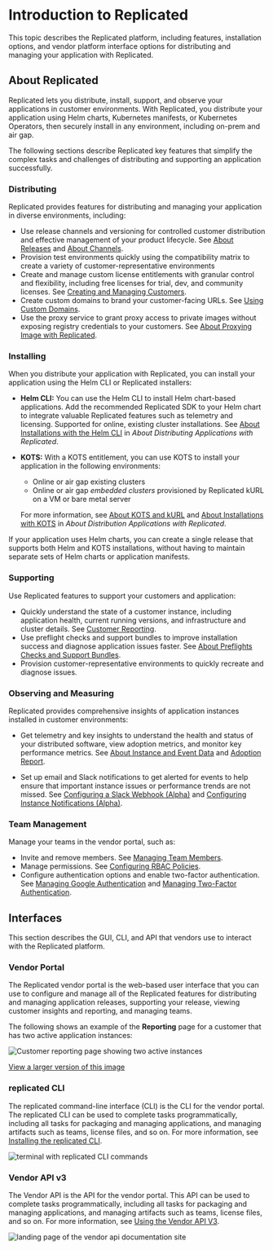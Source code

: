 # Introduction to Replicated

This topic describes the Replicated platform, including features, installation options, and vendor platform interface options for distributing and managing your application with Replicated.

## About Replicated

Replicated lets you distribute, install, support, and observe your applications in customer environments. With Replicated, you distribute your application using Helm charts, Kubernetes manifests, or Kubernetes Operators, then securely install in any environment, including on-prem and air gap.

The following sections describe Replicated key features that simplify the complex tasks and challenges of distributing and supporting an application successfully. 

### Distributing  

Replicated provides features for distributing and managing your application in diverse environments, including:

- Use release channels and versioning for controlled customer distribution and effective management of your product lifecycle. See [About Releases](/vendor/releases-about) and [About Channels](/vendor/releases-about-channels).
- Provision test environments quickly using the compatibility matrix to create a variety of customer-representative environments
- Create and manage custom license entitlements with granular control and flexibility, including free licenses for trial, dev, and community licenses. See [Creating and Managing Customers](/vendor/releases-creating-customer).
- Create custom domains to brand your customer-facing URLs. See [Using Custom Domains](/vendor/custom-domains-using).
- Use the proxy service to grant proxy access to private images without exposing registry credentials to your customers. See [About Proxying Image with Replicated](/vendor/private-images-about).

### Installing

When you distribute your application with Replicated, you can install your application using the Helm CLI or Replicated installers:

- **Helm CLI:** You can use the Helm CLI to install Helm chart-based applications. Add the recommended Replicated SDK to your Helm chart to integrate valuable Replicated features such as telemetry and licensing. Supported for online, existing cluster installations. See [About Installations with the Helm CLI](/vendor/distributing-overview#helm) in _About Distributing Applications with Replicated_.

- **KOTS:** With a KOTS entitlement, you can use KOTS to install your application in the following environments:

    - Online or air gap existing clusters
    - Online or air gap _embedded clusters_ provisioned by Replicated kURL on a VM or bare metal server

  For more information, see [About KOTS and kURL](intro-kots) and [About Installations with KOTS](/vendor/distributing-overview#about-installations-with-kots) in _About Distribution Applications with Replicated_.

If your application uses Helm charts, you can create a single release that supports both Helm and KOTS installations, without having to maintain separate sets of Helm charts or application manifests.

### Supporting

Use Replicated features to support your customers and application:

- Quickly understand the state of a customer instance, including application health, current running versions, and infrastructure and cluster details. See [Customer Reporting](/vendor/customer-reporting).
- Use preflight checks and support bundles to improve installation success and diagnose application issues faster. See [About Preflights Checks and Support Bundles](/vendor/preflight-support-bundle-about).
- Provision customer-representative environments to quickly recreate and diagnose issues.

### Observing and Measuring

Replicated provides comprehensive insights of application instances installed in customer environments:

- Get telemetry and key insights to understand the health and status of your distributed software, view adoption metrics, and monitor key performance metrics. See [About Instance and Event Data](/vendor/instance-insights-event-data) and [Adoption Report](/vendor/customer-adoption).

- Set up email and Slack notifications to get alerted for events to help ensure that important instance issues or performance trends are not missed. See [Configuring a Slack Webhook (Alpha)](/vendor/team-management-slack-config) and [Configuring Instance Notifications (Alpha)](/vendor/instance-notifications-config).

### Team Management

Manage your teams in the vendor portal, such as:

- Invite and remove members. See [Managing Team Members](/vendor/team-management).
- Manage permissions. See [Configuring RBAC Policies](/vendor/team-management-rbac-configuring).
- Configure authentication options and enable two-factor authentication. See [Managing Google Authentication](/vendor/team-management-google-auth) and [Managing Two-Factor Authentication](/vendor/team-management-two-factor-auth).

## Interfaces

This section describes the GUI, CLI, and API that vendors use to interact with the Replicated platform.

### Vendor Portal

The Replicated vendor portal is the web-based user interface that you can use to configure and manage all of the Replicated features for distributing and managing application releases, supporting your release, viewing customer insights and reporting, and managing teams.

The following shows an example of the **Reporting** page for a customer that has two active application instances:

![Customer reporting page showing two active instances](/images/customer-reporting-page.png)

[View a larger version of this image](/images/customer-reporting-page.png)

### replicated CLI

The replicated command-line interface (CLI) is the CLI for the vendor portal. The replicated CLI can be used to complete tasks programmatically, including all tasks for packaging and managing applications, and managing artifacts such as teams, license files, and so on. For more information, see [Installing the replicated CLI](/reference/replicated-cli-installing).

![terminal with replicated CLI commands](/images/replicated-cli.gif)

### Vendor API v3

The Vendor API is the API for the vendor portal. This API can be used to complete tasks programmatically, including all tasks for packaging and managing applications, and managing artifacts such as teams, license files, and so on. For more information, see [Using the Vendor API V3](/reference/vendor-api-using).

![landing page of the vendor api documentation site](/images/vendor-api-docs.png)
